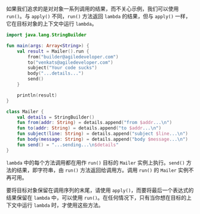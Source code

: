 如果我们追求的是对对象一系列调用的结果，而不关心示例，我们可以使用 `run()`。与 `apply()` 不同，`run()` 方法返回 `lambda` 的结果，但与 `apply()` 一样，它在目标对象的上下文中运行 `lambda`。

```kotlin
import java.lang.StringBuilder

fun main(args: Array<String>) {
    val result = Mailer().run {
        from("builder@agiledeveloper.com")
        to("venkats@agiledeveloper.com")
        subject("Your code sucks")
        body("...details...")
        send()
    }

    println(result)
}

class Mailer {
    val details = StringBuilder()
    fun from(addr: String) = details.append("from $addr...\n")
    fun to(addr: String) = details.append("to $addr...\n")
    fun subject(line: String) = details.append("subject $line...\n")
    fun body(message: String) = details.append("body $message...\n")
    fun send() = "...sending...\n$details"
}
```

`lambda` 中的每个方法调用都在用作 `run()` 目标的 `Mailer` 实例上执行。`send()` 方法的结果，即字符串，由 `run()` 方法返回给调用方。调用 `run()` 的 `Mailer` 实例不再可用。

要将目标对象保留在调用序列的末尾，请使用 `apply()`，而要将最后一个表达式的结果保留在 `lambda` 中，可以使用 `run()`。在任何情况下，只有当你想在目标的上下文中运行 `lambda` 时，才使用这些方法。
